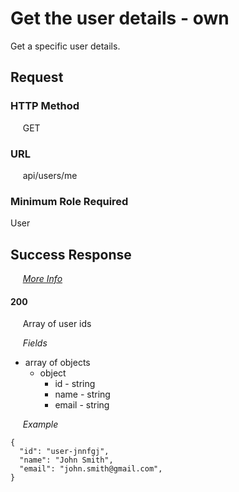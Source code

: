 # Get the user details - own

Get a specific user details.

## Request

### HTTP Method
&nbsp;&nbsp;&nbsp;&nbsp; GET

### URL
&nbsp;&nbsp;&nbsp;&nbsp; api/users/me

### Minimum Role Required
User

## Success Response

&nbsp;&nbsp;&nbsp;&nbsp; [*More Info*](../Kinergize%20-%20API%20General%20Info.md)

#### 200
&nbsp;&nbsp;&nbsp;&nbsp; Array of user ids

&nbsp;&nbsp;&nbsp;&nbsp; *Fields*
- array of objects
  - object
    - id - string
    - name - string
    - email - string

&nbsp;&nbsp;&nbsp;&nbsp; *Example*
```
{
  "id": "user-jnnfgj",
  "name": "John Smith",
  "email": "john.smith@gmail.com",
}
```
